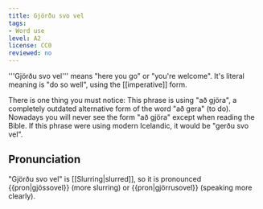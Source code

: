 ```yaml
---
title: Gjörðu svo vel
tags:
- Word use
level: A2
license: CC0
reviewed: no
---
```


'''Gjörðu svo vel''' means "here you go" or "you're welcome". It's literal meaning is "do so well", using the [[imperative]] form.

There is one thing you must notice: This phrase is using "að gjöra", a completely outdated alternative form of the word "að gera" (to do). Nowadays you will never see the form "að gjöra" except when reading the Bible. If this phrase were using modern Icelandic, it would be "gerðu svo vel".

## Pronunciation

"Gjörðu svo vel" is [[Slurring|slurred]], so it is pronounced {{pron|gjössovel}} (more slurring) or {{pron|gjörrusovel}} (speaking more clearly).

